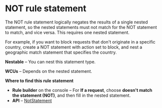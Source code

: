 # NOT rule statement<a name="waf-rule-statement-type-not"></a>

The NOT rule statement logically negates the results of a single nested statement, so the nested statements must not match for the NOT statement to match, and vice versa\. This requires one nested statement\. 

For example, if you want to block requests that don't originate in a specific country, create a NOT statement with action set to block, and nest a geographic match statement that specifies the country\. 

**Nestable** – You can nest this statement type\. 

**WCUs** – Depends on the nested statement\.

**Where to find this rule statement**
+ **Rule builder** on the console – For **If a request**, choose **doesn't match the statement \(NOT\)**, and then fill in the nested statement\.
+ **API** – [NotStatement](https://docs.aws.amazon.com/waf/latest/APIReference/API_NotStatement.html)
